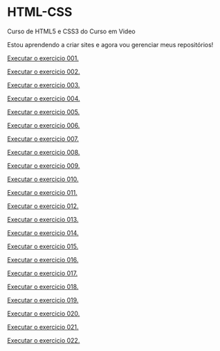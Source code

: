 # HTML-CSS
 Curso de HTML5 e CSS3 do Curso em Video


Estou aprendendo a criar sites e agora vou gerenciar meus repositórios! 

<a href= "https://lacerdacaroline.github.io/HTML-CSS/Exercicio/ex001/index.html">Executar o exercicio 001.</a>

<a href="https://lacerdacaroline.github.io/HTML-CSS/Exercicio/ex002/index.html">Executar o exercicio 002.</a>

<a href="https://lacerdacaroline.github.io/HTML-CSS/Exercicio/ex003/index.html">Executar o exercicio 003.</a>

<a href="https://lacerdacaroline.github.io/HTML-CSS/Exercicio/ex004/index.html">Executar o exercicio 004.</a>

<a href="https://lacerdacaroline.github.io/HTML-CSS/Exercicio/ex005/index.html">Executar o exercicio 005.</a>

<a href="https://lacerdacaroline.github.io/HTML-CSS/Exercicio/ex006/index.html">Executar o exercicio 006.</a>

<a href="https://lacerdacaroline.github.io/HTML-CSS/Exercicio/ex007/index.html">Executar o exercicio 007.</a>

<a href="https://lacerdacaroline.github.io/HTML-CSS/Exercicio/ex008/index.html">Executar o exercicio 008.</a>

<a href="https://lacerdacaroline.github.io/HTML-CSS/Exercicio/ex009/index.html">Executar o exercicio 009.</a>

<a href="https://lacerdacaroline.github.io/HTML-CSS/Exercicio/ex010/index.html">Executar o exercicio 010.</a>

<a href="https://lacerdacaroline.github.io/HTML-CSS/Exercicio/ex011/index.html">Executar o exercicio 011.</a>

<a href="https://lacerdacaroline.github.io/HTML-CSS/Exercicio/ex012/index.html">Executar o exercicio 012.</a>

<a href="https://lacerdacaroline.github.io/HTML-CSS/Exercicio/ex013/index.html">Executar o exercicio 013.</a>

<a href="https://lacerdacaroline.github.io/HTML-CSS/Exercicio/ex014/index.html">Executar o exercicio 014.</a>

<a href="https://lacerdacaroline.github.io/HTML-CSS/Exercicio/ex015/index.html">Executar o exercicio 015.</a>

<a href="https://lacerdacaroline.github.io/HTML-CSS/Exercicio/ex016/index.html">Executar o exercicio 016.</a>
 
<a href="https://lacerdacaroline.github.io/HTML-CSS/Exercicio/ex017/index.html">Executar o exercicio 017.</a>

<a href="https://lacerdacaroline.github.io/HTML-CSS/Exercicio/ex018/index.html">Executar o exercicio 018.</a>

<a href="https://lacerdacaroline.github.io/HTML-CSS/Exercicio/ex019/index.html">Executar o exercicio 019.</a>

<a href="https://lacerdacaroline.github.io/HTML-CSS/Exercicio/ex020/index.html">Executar o exercicio 020.</a>

<a href="https://lacerdacaroline.github.io/HTML-CSS/Exercicio/ex021/index.html">Executar o exercicio 021.</a>

<a href="https://lacerdacaroline.github.io/HTML-CSS/Exercicio/ex022/index.html">Executar o exercicio 022.</a>
